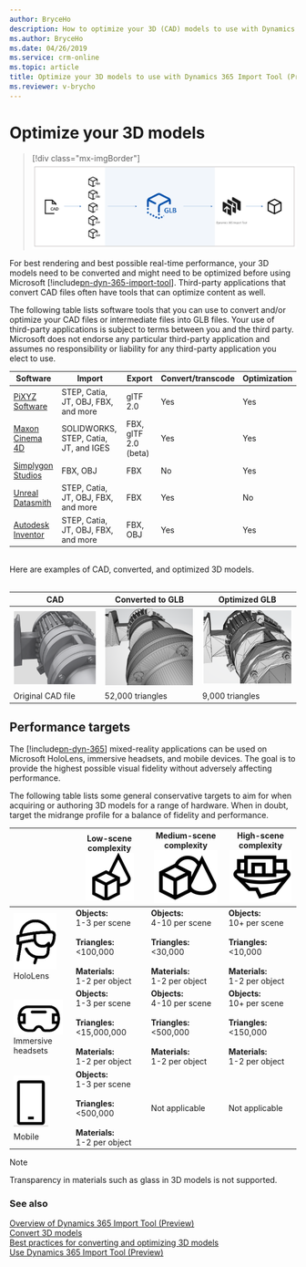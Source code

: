 ```yaml
---
author: BryceHo
description: How to optimize your 3D (CAD) models to use with Dynamics 365 Import Tool (Preview)
ms.author: BryceHo
ms.date: 04/26/2019
ms.service: crm-online
ms.topic: article
title: Optimize your 3D models to use with Dynamics 365 Import Tool (Preview)
ms.reviewer: v-brycho
---
```


# Optimize your 3D models

> [!div class="mx-imgBorder"]
> ![Optimize flow highlighted](media/optimize-flow.PNG "Optimize flow highlighted") 

For best rendering and best possible real-time performance, your 3D models need to be converted and might need to be optimized before using Microsoft [!include[pn-dyn-365-import-tool](../includes/pn-dyn-365-import-tool.md)]. Third-party applications that convert CAD files often have tools that can optimize content as well. 

The following table lists software tools that you can use to convert and/or optimize your CAD files or intermediate files into GLB files. Your use of third-party applications is subject to terms between you and the third party. Microsoft does not endorse any particular third-party application and assumes no responsibility or liability for any third-party application you elect to use.

|Software|Import|Export|Convert/transcode|Optimization|
|---------------------------------|----------------------------------------|--------------------|--------------------|-------------------|
|[PiXYZ Software](https://aka.ms/Pixyz)|STEP, Catia, JT, OBJ, FBX, and more|glTF 2.0|Yes|Yes|
|[Maxon Cinema 4D](https://aka.ms/MaxonCinema4D)|SOLIDWORKS, STEP, Catia, JT, and IGES|FBX, glTF 2.0 (beta)|Yes|Yes|
|[Simplygon Studios](https://aka.ms/Simplygonsoftware)|FBX, OBJ|FBX|No|Yes|
|[Unreal Datasmith](https://aka.ms/UnrealDatasmithsoftware)|STEP, Catia, JT, OBJ, FBX, and more|FBX|Yes|No|
|[Autodesk Inventor](https://aka.ms/AutodeskInventorSoftware)|STEP, Catia, JT, OBJ, FBX, and more|FBX, OBJ|Yes|Yes|

<br>
Here are examples of CAD, converted, and optimized 3D models.<br></br>

|CAD|Converted to GLB|Optimized GLB|
|------------------------------------------|----------------------------------------------|----------------------------------------------|
|![CAD illustration](media/CAD.PNG "CAD illustration")|![GLB illustration](media/GLB.PNG "GLB illustration")|![Optimized GLB illustration](media/optimized-GLB.PNG "Optimized GLB illustration")|
|Original CAD file|52,000 triangles|9,000 triangles|

## Performance targets

The [!include[pn-dyn-365](../includes/pn-dyn-365.md)] mixed-reality applications can be used on Microsoft HoloLens, immersive headsets, and mobile devices. The goal is to provide the highest possible visual fidelity without adversely affecting performance. 

The following table lists some general conservative targets to aim for when acquiring or authoring 3D models for a range of hardware. When in doubt, target the midrange profile for a balance of fidelity and performance. 

||Low-scene complexity<br>![Low complexity graphic](media/simple.PNG "Low complexity graphic")|Medium-scene complexity<br>![Medium complexity graphic](media/medium.PNG "Medium complexity graphic")|High-scene complexity<br>![High complexity graphic](media/complex.PNG "High complexity graphic")|
|--------------|---------------------------|-----------------------------------|-----------------------------------|
|![HoloLens graphic](media/hololens.PNG "HoloLens graphic")<br>HoloLens|**Objects:**<br>1-3 per scene<br><br>**Triangles:**<br><100,000<br><br>**Materials:**<br>1-2 per object|**Objects:**<br>4-10 per scene<br><br>**Triangles:**<br><30,000<br><br>**Materials:**<br>1-2 per object|**Objects:**<br>10+ per scene<br><br>**Triangles:**<br><10,000<br><br>**Materials:**<br>1-2 per object|
|![Immersive headset graphic](media/immersive-headset.PNG "Immersive headset graphic") <br>Immersive headsets|**Objects:**<br>1-3 per scene<br><br>**Triangles:**<br><15,000,000<br><br>**Materials:**<br>1-2 per object|**Objects:**<br>4-10 per scene<br><br>**Triangles:**<br><500,000<br><br>**Materials:**<br>1-2 per object|**Objects:**<br>10+ per scene<br><br>**Triangles:**<br><150,000<br><br>**Materials:**<br>1-2 per object|
|![Mobile graphic](media/mobile.PNG "Mobile graphic") <br>Mobile|**Objects:**<br>1-3 per scene<br><br>**Triangles:**<br><500,000<br><br>**Materials:**<br>1-2 per object|Not applicable|Not applicable|

> [!NOTE]
> Transparency in materials such as glass in 3D models is not supported.

### See also
[Overview of Dynamics 365 Import Tool (Preview)](index.md)<br>
[Convert 3D models](convert-models.md)<br>
[Best practices for converting and optimizing 3D models](best-practices.md)<br>
[Use Dynamics 365 Import Tool (Preview)](import-tool.md)
